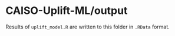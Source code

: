 # CAISO-Uplift-ML/output

Results of `uplift_model.R` are written to this folder in `.RData` format.
